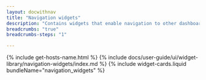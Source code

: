 ```yaml
---
layout: docwithnav
title: "Navigation widgets"
description: "Contains widgets that enable navigation to other dashboards and menu items. Useful to define the home page or dashboard."
breadcrumbs: "true"
breadcrumbs-steps: "1"

---
```

{% include get-hosts-name.html %}
{% include docs/user-guide/ui/widget-library/navigation-widgets/index.md %}
{% include widget-cards.liquid bundleName="navigation_widgets" %}
